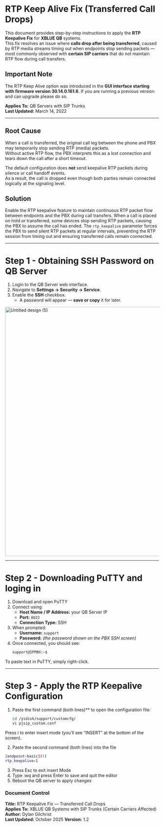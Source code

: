 # RTP Keep Alive Fix (Transferred Call Drops)

This document provides step-by-step instructions to apply the **RTP Keepalive Fix** for **XBLUE QB** systems.  
This fix resolves an issue where **calls drop after being transferred**, caused by RTP media streams timing out when endpoints stop sending packets — most commonly observed with **certain SIP carriers** that do not maintain RTP flow during call transfers.

## Important Note
The RTP Keep Alive option was introduced in the **GUI interface starting with firmware version 30.14.0.161.6**. 
If you are running a previous version and can upgrade please do so.

**Applies To:** QB Servers with SIP Trunks  
**Last Updated:** March 14, 2022  

---
## Root Cause
When a call is transferred, the original call leg between the phone and PBX may temporarily stop sending RTP (media) packets.  
Without active RTP flow, the PBX interprets this as a lost connection and tears down the call after a short timeout.  

The default configuration does **not** send keepalive RTP packets during silence or call handoff events.  
As a result, the call is dropped even though both parties remain connected logically at the signaling level.  

## Solution 
Enable the RTP keepalive feature to maintain continuous RTP packet flow between endpoints and the PBX during call transfers. When a call is placed on hold or transferred, some devices stop sending RTP packets, causing the PBX to assume the call has ended. The `rtp_keepalive` parameter forces the PBX to send silent RTP packets at regular intervals, preventing the RTP session from timing out and ensuring transferred calls remain connected.

---

# Step 1 - Obtaining SSH Password on QB Server
1. Login to the QB Server web interface.  
2. Navigate to **Settings → Security → Service**.  
3. Enable the **SSH** checkbox.  
   - A password will appear — **save or copy** it for later.  
<img width="1400" height="816" alt="Untitled design (5)" src="https://github.com/user-attachments/assets/ae944f44-66ff-4cda-8371-2cdc09501df6" />

---

# Step 2 -  Downloading PuTTY and loging in 
1. Download and open PuTTY
2. Connect using:  
   - **Host Name / IP Address:** your QB Server IP  
   - **Port:** `8022`  
   - **Connection Type:** SSH  
3. When prompted:  
   - **Username:** `support`  
   - **Password:** *(the password shown on the PBX SSH screen)*  
4. Once connected, you should see:  
   ```bash
   support@IPPBX:~$
   ```
To paste text in PuTTY, simply right-click.

---

# Step 3 - Apply the RTP Keepalive Configuration
1. Paste the first command (both lines)** to open the configuration file:
   ```bash
   cd /ysdisk/support/customcfg/
   vi pjsip_custom.conf

Press i to enter insert mode (you’ll see “INSERT” at the bottom of the screen).

2. Paste the second command (both lines) into the file
 ```bash
[endpoint-basic](!)
rtp_keepalive=1
 ```
3. Press Esc to exit insert Mode
4. Type :wq and press Enter to save and quit the editor
5. Reboot the QB server to apply changes

### Document Control
**Title:** RTP Keepalive Fix — Transferred Call Drops  
**Applies To:** XBLUE QB Systems with SIP Trunks (Certain Carriers Affected)  
**Author:** Dylan Gilchrist  
**Last Updated:** October 2025
**Version:** 1.2
